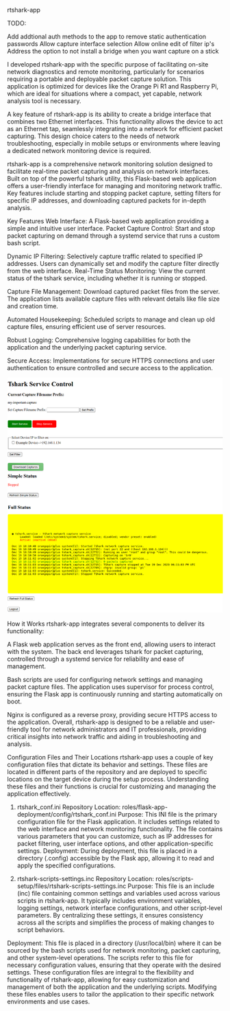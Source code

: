 rtshark-app

TODO:

Add addtional auth methods to the app to remove static authentication passwords
Allow capture interface selection
Allow online edit of filter ip's
Address the option to not install a bridge when you want capture on a stick


I developed rtshark-app with the specific purpose of facilitating on-site network diagnostics and remote monitoring, particularly for scenarios requiring a portable and deployable packet capture solution. This application is optimized for devices like the Orange Pi R1 and Raspberry Pi, which are ideal for situations where a compact, yet capable, network analysis tool is necessary.

A key feature of rtshark-app is its ability to create a bridge interface that combines two Ethernet interfaces. This functionality allows the device to act as an Ethernet tap, seamlessly integrating into a network for efficient packet capturing. This design choice caters to the needs of network troubleshooting, especially in mobile setups or environments where leaving a dedicated network monitoring device is required.

rtshark-app is a comprehensive network monitoring solution designed to facilitate real-time packet capturing and analysis on network interfaces. Built on top of the powerful tshark utility, this Flask-based web application offers a user-friendly interface for managing and monitoring network traffic. Key features include starting and stopping packet capture, setting filters for specific IP addresses, and downloading captured packets for in-depth analysis.

Key Features
Web Interface: A Flask-based web application providing a simple and intuitive user interface.
Packet Capture Control: Start and stop packet capturing on demand through a systemd service that runs a custom bash script.

Dynamic IP Filtering: Selectively capture traffic related to specified IP addresses. Users can dynamically set and modify the capture filter directly from the web interface.
Real-Time Status Monitoring: View the current status of the tshark service, including whether it is running or stopped.

Capture File Management: Download captured packet files from the server. The application lists available capture files with relevant details like file size and creation time.

Automated Housekeeping: Scheduled scripts to manage and clean up old capture files, ensuring efficient use of server resources.

Robust Logging: Comprehensive logging capabilities for both the application and the underlying packet capturing service.

Secure Access: Implementations for secure HTTPS connections and user authentication to ensure controlled and secure access to the application.


![Logged In Screenshot](https://github.com/clutch2sft/rtshark-deployment/blob/main/screenshots/loggedin.png)


How it Works
rtshark-app integrates several components to deliver its functionality:

A Flask web application serves as the front end, allowing users to interact with the system.
The back end leverages tshark for packet capturing, controlled through a systemd service for reliability and ease of management.

Bash scripts are used for configuring network settings and managing packet capture files.
The application uses supervisor for process control, ensuring the Flask app is continuously running and starting automatically on boot.

Nginx is configured as a reverse proxy, providing secure HTTPS access to the application.
Overall, rtshark-app is designed to be a reliable and user-friendly tool for network administrators and IT professionals, providing critical insights into network traffic and aiding in troubleshooting and analysis.


Configuration Files and Their Locations
rtshark-app uses a couple of key configuration files that dictate its behavior and settings. These files are located in different parts of the repository and are deployed to specific locations on the target device during the setup process. Understanding these files and their functions is crucial for customizing and managing the application effectively.

1. rtshark_conf.ini
Repository Location: roles/flask-app-deployment/config/rtshark_conf.ini
Purpose: This INI file is the primary configuration file for the Flask application. It includes settings related to the web interface and network monitoring functionality. The file contains various parameters that you can customize, such as IP addresses for packet filtering, user interface options, and other application-specific settings.
Deployment: During deployment, this file is placed in a directory (.config) accessible by the Flask app, allowing it to read and apply the specified configurations.

2. rtshark-scripts-settings.inc
Repository Location: roles/scripts-setup/files/rtshark-scripts-settings.inc
Purpose: This file is an include (inc) file containing common settings and variables used across various scripts in rtshark-app. It typically includes environment variables, logging settings, network interface configurations, and other script-level parameters. By centralizing these settings, it ensures consistency across all the scripts and simplifies the process of making changes to script behaviors.

Deployment: This file is placed in a directory (/usr/local/bin) where it can be sourced by the bash scripts used for network monitoring, packet capturing, and other system-level operations. The scripts refer to this file for necessary configuration values, ensuring that they operate with the desired settings.
These configuration files are integral to the flexibility and functionality of rtshark-app, allowing for easy customization and management of both the application and the underlying scripts. Modifying these files enables users to tailor the application to their specific network environments and use cases.
